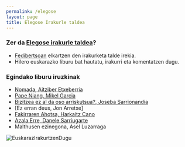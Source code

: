 ```yaml
---
permalink: /elegose
layout: page
title: Elegose Irakurle taldea
---
```

### Zer da [Elegose irakurle taldea](https://laborategia.eus/mastodon-irakurketa-taldea/)?
- [Fedibertsoan](https://eu.wikipedia.org/wiki/Fedibertso) elkartzen den irakurketa talde irekia.
- Hilero euskarazko liburu bat hautatu, irakurri eta komentatzen dugu.

### Egindako liburu iruzkinak

- [Nomada, Aitziber Etxeberria](https://izaroblog.github.io/elegose/2019/09/16/Nomada.html)
- [Pape Niang. Mikel Garcia](https://izaroblog.github.io/elegose/2019/09/01/PapeNiang.html)
- [Bizitzea ez al da oso arriskutsua?, Joseba Sarrionandia](https://izaroblog.github.io/elegose/2019/05/27/Bizitzea-ez-al-da-oso-arriskutsua.html)
- [Ez erran deus, Jon Arretxe]
- [Fakirraren Ahotsa, Harkaitz Cano](https://izaroblog.github.io/elegose/2019/04/06/Fakirraren-ahotsa.html)
- [Azala Erre, Danele Sarriugarte](https://izaroblog.github.io/elegose/2019/02/15/Azala-erre.html)
- Malthusen ezinegona, Asel Luzarraga 


![EuskarazIrakurtzenDugu](https://laborategia.eus/wp-content/uploads/2019/01/irakurketataldea.png)

